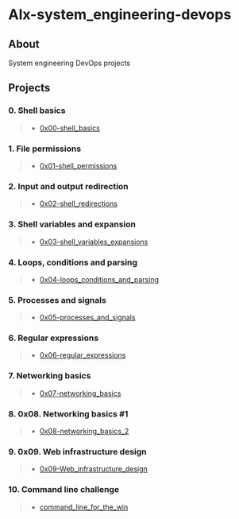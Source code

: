 # Alx-system_engineering-devops

## About
System engineering DevOps projects

## Projects

### 0. Shell basics
> * [0x00-shell_basics](0x00-shell_basics)

### 1. File permissions
> * [0x01-shell_permissions](0x01-shell_permissions)

### 2. Input and output redirection
> * [0x02-shell_redirections](0x02-shell_redirections)

### 3. Shell variables and expansion
> * [0x03-shell_variables_expansions](0x03-shell_variables_expansions)

### 4. Loops, conditions and parsing
> * [0x04-loops_conditions_and_parsing](0x04-loops_conditions_and_parsing)

### 5. Processes and signals
> * [0x05-processes_and_signals](0x05-processes_and_signals)

### 6. Regular expressions
> * [0x06-regular_expressions](0x06-regular_expressions)

### 7. Networking basics
> * [0x07-networking_basics](0x07-networking_basics)

### 8. 0x08. Networking basics #1
> * [0x08-networking_basics_2](0x08-networking_basics_2)

### 9. 0x09. Web infrastructure design
> * [0x09-Web_infrastructure_design](0x09-Web_infrastructure_design)

### 10. Command line challenge
> * [command_line_for_the_win](command_line_for_the_win)
